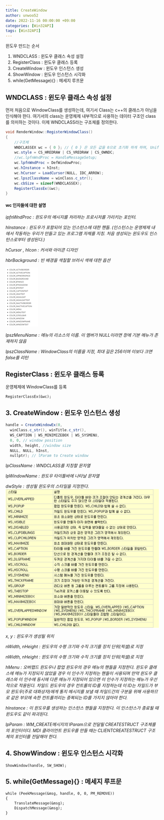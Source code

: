 ```yaml
---
title: CreateWindow
author: unwoo52
date: 2022-11-16 00:00:00 +09:00
categories: [Win32API]
tags: [Win32API]
---
```



윈도우 만드는 순서

1. WNDCLASS : 윈도우 클래스 속성 설정
2. RegisterClass : 윈도우 클래스 등록
3. CreateWindow : 윈도우 인스턴스 생성
4. ShowWindow : 윈도우 인스턴스 시각화
5. while(GetMessage){} : 메세지 루프문

## WNDCLASS : 윈도우 클래스 속성 설정

먼저 처음으로 WindowClass를 생성하는데, 여기서 Class는 c++의 클래스가 아님을 인식해야 한다.
여기서의 class는 운영체제 내부적으로 사용하는 데이터 구조인 class를 의미하는 것이다. 이제 WNDCLASS라는 구조체를 정의한다.

```cs
void RenderWindow::RegisterWindowClass()
{
    //구조체
    WNDCLASSEX wc = { 0 }; // { 0 } 은 모든 값을 0으로 초기화 하게 하며, Uniform initialization라고 부른다.
    wc.style = CS_HREDRAW | CS_VREDRAW | CS_OWNDC;
    //wc.lpfnWndProc = HandleMessageSetup;
    wc.lpfnWndProc = DefWindowProc;
    wc.hInstance = hInst;
    wc.hCursor = LoadCursor(NULL, IDC_ARROW);
    wc.lpszClassName = winClass.c_str();
    wc.cbSize = sizeof(WNDCLASSEX);
    RegisterClassEx(&wc);
}
```

#### wc 인자들에 대한 설명

*ipfnWndProc : 윈도우의 메시지를 처리하는 프로시저를 가리키는 포인터.*

*hInstance : 윈도우가 포함되어 있는 인스턴스에 대한 핸들. (인스턴스는 운영체제 내에서 작동하는 우리가 만들고 있는 프로그램 자체를 지칭. 처음 생성되는 윈도우도 인스턴스로부터 생성된다.)*

*hCursor , hIcon : 커서와 아이콘 디자인*

*hbrBackground : 빈 배경을 색칠할 브러시 색에 대한 옵션*

![imagename](/assets/image/Win32API/CreateWindow/001.png)

*lpszMenuName : 메뉴의 리소스의 이름. 이 멤버가 NULL이라면 창에 기본 메뉴가 존재하지 않음*

*lpszClassName : WindowClass의 이름을 지정, 최대 길은 256이며 이보다 크면 false를 리턴*


## RegisterClass : 윈도우 클래스 등록

운영체제에 WindowClass를 등록

```
RegisterClassEx(&wc);
```


## 3. CreateWindow : 윈도우 인스턴스 생성

```cs
handle = CreateWindowEx(0,
  winClass.c_str(), winTitle.c_str(),
  WS_CAPTION | WS_MINIMIZEBOX | WS_SYSMENU,
  0, 0, // window position
  width, height, //window size
  NULL, NULL, hInst,
  nullptr); // lParam to Create window
```

*lpClassName : WNDCLASS를 지칭할 문자열*

*lpWindowName : 윈도우 타이틀바에 나타날 문자열*

*dwStyle : 생성될 윈도우의 스타일을 지정한다.*
![imagename](/assets/image/Win32API/CreateWindow/002.png)

*x, y : 윈도우가 생성될 위치*

*nWidth, nHeight : 윈도우의 수평 크기와 수직 크기를 장치 단위(픽셀)로 지정*

*nWidth, nHeight : 윈도우의 수평 크기와 수직 크기를 장치 단위(픽셀)로 지정*

*hMenu : 오버랩드 윈도우나 팝업 윈도우의 경우 메뉴의 핸들을 지정한다. 윈도우 클래스에 메뉴가 지정되지 않았을 경우 이 인수가 지정하는 핸들이 사용되며 만약 윈도우 클래스와 이 인수에 동시에 다른 메뉴가 지정되어 있으면 이 인수가 지정하는 메뉴가 우선적으로 적용된다. 차일드 윈도우의 경우 컨트롤의 ID를 지정하는데 이 ID는 차일드가 부모 윈도우(주로 대화상자)에게 통지 메시지를 보낼 때 차일드간의 구분을 위해 사용하므로 같은 부모에 속한 컨트롤끼리는 중복되는 ID를 가지지 않아야 한다.*

*hInstance : 이 윈도우를 생성하는 인스턴스 핸들을 지정한다. 이 인스턴스가 종료될 때 윈도우도 같이 파괴된다.*

*lpParam : WM_CREATE메시지의 lParam으로 전달될 CREATESTRUCT 구조체를의 포인터이다. MDI 클라이언트 윈도우를 만들 때는 CLIENTCREATESTRUCT 구조체의 포인터를 전달해야 한다.*


## 4. ShowWindow : 윈도우 인스턴스 시각화

```
ShowWindow(handle, SW_SHOW);
```

## 5. while(GetMessage){} : 메세지 루프문

```
while (PeekMessage(&msg, handle, 0, 0, PM_REMOVE))
{
    TranslateMessage(&msg);
    DispatchMessage(&msg);
}
```
